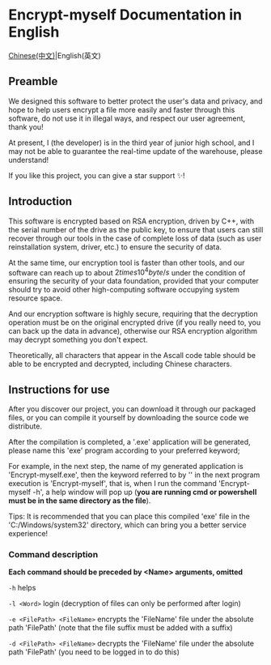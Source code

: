 # Encrypt-myself Documentation in English
[Chinese(中文)](README-CN.md)|English(英文)

## Preamble

We designed this software to better protect the user's data and privacy, and hope to help users encrypt a file more easily and faster through this software, do not use it in illegal ways, and respect our user agreement, thank you!

At present, I (the developer) is in the third year of junior high school, and I may not be able to guarantee the real-time update of the warehouse, please understand!

If you like this project, you can give a star support ✨!

## Introduction

This software is encrypted based on RSA encryption, driven by C++, with the serial number of the drive as the public key, to ensure that users can still recover through our tools in the case of complete loss of data (such as user reinstallation system, driver, etc.) to ensure the security of data.

At the same time, our encryption tool is faster than other tools, and our software can reach up to about $2times10^4byte/s$ under the condition of ensuring the security of your data foundation, provided that your computer should try to avoid other high-computing software occupying system resource space.

And our encryption software is highly secure, requiring that the decryption operation must be on the original encrypted drive (if you really need to, you can back up the data in advance), otherwise our RSA encryption algorithm may decrypt something you don't expect.

Theoretically, all characters that appear in the Ascall code table should be able to be encrypted and decrypted, including Chinese characters.

## Instructions for use

After you discover our project, you can download it through our packaged files, or you can compile it yourself by downloading the source code we distribute.

After the compilation is completed, a '.exe' application will be generated, please name this 'exe' program according to your preferred keyword;

For example, in the next step, the name of my generated application is 'Encrypt-myself.exe', then the keyword referred to by '' in the next program execution is 'Encrypt-myself', that is, when I run the command 'Encrypt-myself -h', a help window will pop up (**you are running cmd or powershell must be in the same directory as the file**).

Tips: It is recommended that you can place this compiled 'exe' file in the 'C:/Windows/system32' directory, which can bring you a better service experience!

### Command description

**Each command should be preceded by \<Name>  arguments, omitted**

`-h` helps

`-l <Word>` login (decryption of files can only be performed after login)

`-e <FilePath> <FileName>` encrypts the 'FileName' file under the absolute path 'FilePath' (note that the file suffix must be added with a suffix)

`-d <FilePath> <FileName>` decrypts the 'FileName' file under the absolute path 'FilePath' (you need to be logged in to do this)
